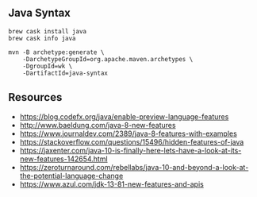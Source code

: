 ## Java Syntax

```
brew cask install java
brew cask info java
```

```
mvn -B archetype:generate \
    -DarchetypeGroupId=org.apache.maven.archetypes \
    -DgroupId=wk \
    -DartifactId=java-syntax
```

## Resources

- https://blog.codefx.org/java/enable-preview-language-features
- http://www.baeldung.com/java-8-new-features
- https://www.journaldev.com/2389/java-8-features-with-examples
- https://stackoverflow.com/questions/15496/hidden-features-of-java
- https://jaxenter.com/java-10-is-finally-here-lets-have-a-look-at-its-new-features-142654.html
- https://zeroturnaround.com/rebellabs/java-10-and-beyond-a-look-at-the-potential-language-change
- https://www.azul.com/jdk-13-81-new-features-and-apis